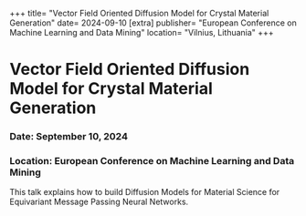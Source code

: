 +++
title= "Vector Field Oriented Diffusion Model for Crystal Material Generation"
date= 2024-09-10
[extra]
publisher= "European Conference on Machine Learning and Data Mining"
location= "Vilnius, Lithuania"
+++

# Vector Field Oriented Diffusion Model for Crystal Material Generation

### Date: September 10, 2024

### Location: European Conference on Machine Learning and Data Mining

This talk explains how to build Diffusion Models for Material Science for Equivariant Message Passing Neural Networks.
